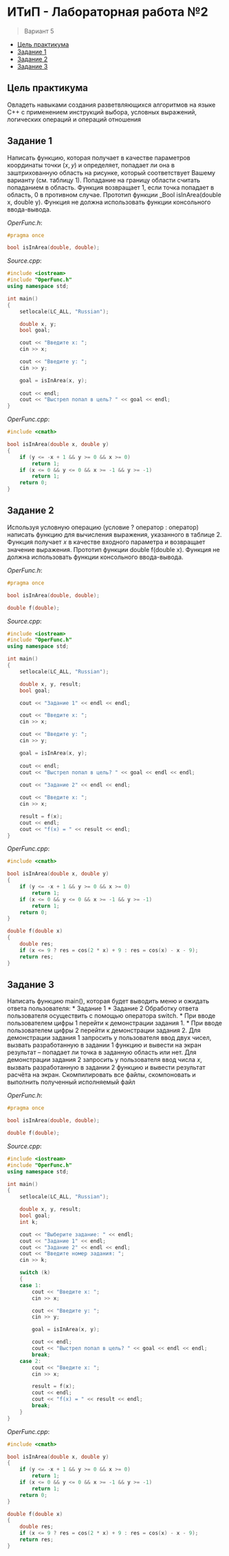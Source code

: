 # ИТиП - Лабораторная работа №2

> Вариант 5

* [Цель практикума](*Цель-практикума)
* [Задание 1](*Задание-1)
* [Задание 2](*Задание-2)
* [Задание 3](*Задание-3)

## Цель практикума

Овладеть навыками создания разветвляющихся алгоритмов на языке C++ с применением инструкций выбора,
условных выражений, логических операций и операций отношения

## Задание 1

Написать функцию, которая получает в качестве параметров координаты точки (𝑥, 𝑦) и определяет, попадает ли она в заштрихованную
область на рисунке, который соответствует Вашему варианту (см. таблицу 1). Попадание на границу области считать попаданием в область.
Функция возвращает 1, если точка попадает в область, 0 в противном случае. Прототип функции _Bool isInArea(double x, double y).
Функция не должна использовать функции консольного ввода-вывода.

*OperFunc.h*:
```c++
#pragma once

bool isInArea(double, double);
```

*Source.cpp*:
```c++
#include <iostream>
#include "OperFunc.h"
using namespace std;

int main()
{
	setlocale(LC_ALL, "Russian");

	double x, y;
	bool goal;

	cout << "Введите х: ";
	cin >> x;

	cout << "Введите y: ";
	cin >> y;

	goal = isInArea(x, y);
	
	cout << endl;
	cout << "Выстрел попал в цель? " << goal << endl;
}
```

*OperFunc.cpp*:
```c++
#include <cmath>

bool isInArea(double x, double y)
{
	if (y <= -x + 1 && y >= 0 && x >= 0)
		return 1;
	if (x <= 0 && y <= 0 && x >= -1 && y >= -1)
		return 1;
	return 0;
}
```

## Задание 2

Используя условную операцию (условие ? оператор : оператор) написать функцию для вычисления выражения, указанного в таблице 2.
Функция получает 𝑥 в качестве входного параметра и возвращает значение выражения.
Прототип функции double f(double x).
Функция не должна использовать функции консольного ввода-вывода.

*OperFunc.h*:
```c++
#pragma once

bool isInArea(double, double);

double f(double);
```

*Source.cpp*:
```c++
#include <iostream>
#include "OperFunc.h"
using namespace std;

int main()
{
	setlocale(LC_ALL, "Russian");

	double x, y, result;
	bool goal;

	cout << "Задание 1" << endl << endl;

	cout << "Введите х: ";
	cin >> x;

	cout << "Введите y: ";
	cin >> y;

	goal = isInArea(x, y);
	
	cout << endl;
	cout << "Выстрел попал в цель? " << goal << endl << endl;
	
	cout << "Задание 2" << endl << endl;

	cout << "Введите x: ";
	cin >> x;

	result = f(x);
	cout << endl;
	cout << "f(x) = " << result << endl;
}
```

*OperFunc.cpp*:
```c++
#include <cmath>

bool isInArea(double x, double y)
{
	if (y <= -x + 1 && y >= 0 && x >= 0)
		return 1;
	if (x <= 0 && y <= 0 && x >= -1 && y >= -1)
		return 1;
	return 0;
}

double f(double x)
{
	double res;
	if (x <= 9 ? res = cos(2 * x) + 9 : res = cos(x) - x - 9);
	return res;
}
```

## Задание 3

Написать функцию main(), которая будет выводить меню и ожидать ответа пользователя:
	* Задание 1
	* Задание 2
Обработку ответа пользователя осуществить с помощью оператора switch.
	* При вводе пользователем цифры 1 перейти к демонстрации задания 1. 
	* При вводе пользователем цифры 2 перейти к демонстрации задания 2.
Для демонстрации задания 1 запросить у пользователя ввод двух чисел, вызвать разработанную в задании 1 функцию и вывести на экран результат – попадает ли точка в заданную область или нет.
Для демонстрации задания 2 запросить у пользователя ввод числа 𝑥, вызвать разработанную в задании 2 функцию и вывести результат расчёта на экран.
Скомпилировать все файлы, скомпоновать и выполнить полученный исполняемый файл

*OperFunc.h*:
```c++
#pragma once

bool isInArea(double, double);

double f(double);
```

*Source.cpp*:
```c++
#include <iostream>
#include "OperFunc.h"
using namespace std;

int main()
{
	setlocale(LC_ALL, "Russian");

	double x, y, result;
	bool goal;
	int k;

	cout << "Выберите задание: " << endl;
	cout << "Задание 1" << endl;
	cout << "Задание 2" << endl << endl;
	cout << "Введите номер задания: ";
	cin >> k;

	switch (k)
	{
	case 1:
		cout << "Введите х: ";
		cin >> x;

		cout << "Введите y: ";
		cin >> y;

		goal = isInArea(x, y);

		cout << endl;
		cout << "Выстрел попал в цель? " << goal << endl << endl;
		break;
	case 2:
		cout << "Введите x: ";
		cin >> x;

		result = f(x);
		cout << endl;
		cout << "f(x) = " << result << endl;
		break;
	}
}
```

*OperFunc.cpp*:
```c++
#include <cmath>

bool isInArea(double x, double y)
{
	if (y <= -x + 1 && y >= 0 && x >= 0)
		return 1;
	if (x <= 0 && y <= 0 && x >= -1 && y >= -1)
		return 1;
	return 0;
}

double f(double x)
{
	double res;
	if (x <= 9 ? res = cos(2 * x) + 9 : res = cos(x) - x - 9);
	return res;
}
```
